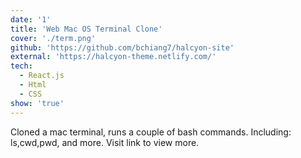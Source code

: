 ```yaml
---
date: '1'
title: 'Web Mac OS Terminal Clone'
cover: './term.png'
github: 'https://github.com/bchiang7/halcyon-site'
external: 'https://halcyon-theme.netlify.com/'
tech:
  - React.js
  - Html
  - CSS
show: 'true'
---
```


Cloned a mac terminal, runs a couple of bash commands. Including: ls,cwd,pwd, and more. Visit link to view more.
